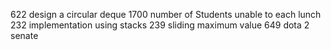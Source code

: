 622  design a circular deque
1700 number of Students unable to each lunch
232 implementation using stacks
239 sliding maximum value
649 dota 2 senate 